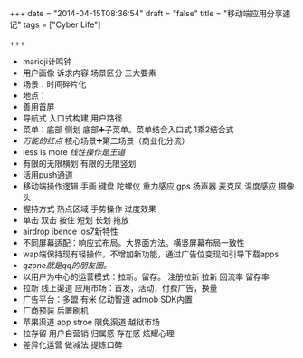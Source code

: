 +++
date = "2014-04-15T08:36:54"
draft = "false"
title = "移动端应用分享速记"
tags = ["Cyber Life"]

+++
* marioji计鸣钟
* 用户画像 诉求内容 场景区分 三大要素
* 场景：时间碎片化 
* 地点：
* 善用首屏
* 导航式 入口式构建 用户路径
* 菜单：底部 侧划   底部➕子菜单。菜单结合入口式  1乘2结合式
* *万能的红点* 核心场景➕第二场景（商业化分流）
* less is more *线性操作是王道*
* 有限的无限横划 有限的无限竖划
* 活用push通道
* 移动端操作逻辑 手画 键盘 陀螺仪 重力感应 gps 扬声器 麦克风 温度感应 摄像头
* 握持方式 热点区域 手势操作 过度效果 
* 单击 双击 按住 短划 长划 拖放
* airdrop ibence ios7新特性
* 不同屏幕适配：响应式布局。大界面方法。横竖屏幕布局一致性
* wap端保持现有轻操作，不增加新功能，通过广告位变现和引导下载apps
* *qzone就是qq的朋友圈。*
* 以用户为中心的运营模式：拉新。留存。 注册拉新 拉新 回流率 留存率 
* 拉新 线上渠道 应用市场：首发，活动，付费广告，换量 
* 广告平台：多盟 有米 亿动智道 admob SDK内置 
* 厂商预装 后置刷机 
* 苹果渠道 app stroe 限免渠道 越狱市场 
* 拉存留 用户自营销 归属感 存在感 炫耀心理
* 差异化运营 做减法 提炼口碑